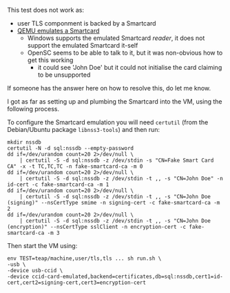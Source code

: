 This test does not work as:

 * user TLS componment is backed by a Smartcard
 * [QEMU emulates a Smartcard](https://www.qemu.org/docs/master/system/devices/ccid.html)
    * Windows supports the emulated Smartcard *reader*, it does not support the emulated Smartcard it-self
    * OpenSC seems to be able to talk to it, but it was non-obvious how to get this working
       * it could see 'John Doe' but it could not initialise the card claiming to be unsupported

If someone has the answer here on how to resolve this, do let me know.

I got as far as setting up and plumbing the Smartcard into the VM, using the following process.

To configure the Smartcard emulation you will need `certutil` (from the Debian/Ubuntu package `libnss3-tools`) and then run:

    mkdir nssdb
    certutil -N -d sql:nssdb --empty-password
    dd if=/dev/urandom count=20 2>/dev/null \
    	| certutil -S -d sql:nssdb -z /dev/stdin -s "CN=Fake Smart Card CA" -x -t TC,TC,TC -n fake-smartcard-ca -m 0
    dd if=/dev/urandom count=20 2>/dev/null \
    	| certutil -S -d sql:nssdb -z /dev/stdin -t ,, -s "CN=John Doe" -n id-cert -c fake-smartcard-ca -m 1
    dd if=/dev/urandom count=20 2>/dev/null \
    	| certutil -S -d sql:nssdb -z /dev/stdin -t ,, -s "CN=John Doe (signing)" --nsCertType smime -n signing-cert -c fake-smartcard-ca -m 2
    dd if=/dev/urandom count=20 2>/dev/null \
    	| certutil -S -d sql:nssdb -z /dev/stdin -t ,, -s "CN=John Doe (encryption)" --nsCertType sslClient -n encryption-cert -c fake-smartcard-ca -m 3

Then start the VM using:

    env TEST=teap/machine,user/tls,tls ... sh run.sh \
	-usb \
	-device usb-ccid \
	-device ccid-card-emulated,backend=certificates,db=sql:nssdb,cert1=id-cert,cert2=signing-cert,cert3=encryption-cert
